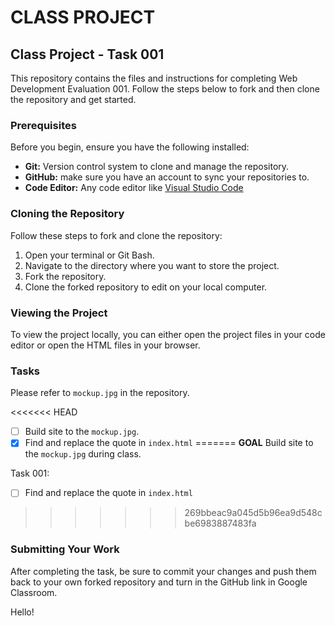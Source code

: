 # CLASS PROJECT

## Class Project - Task 001

This repository contains the files and instructions for completing Web Development Evaluation 001. Follow the steps below to fork and then clone the repository and get started.

### Prerequisites

Before you begin, ensure you have the following installed:

- **Git:** Version control system to clone and manage the repository.
- **GitHub:** make sure you have an account to sync your repositories to.
- **Code Editor:** Any code editor like [Visual Studio Code](https://code.visualstudio.com/)

### Cloning the Repository

Follow these steps to fork and clone the repository:

1. Open your terminal or Git Bash.
2. Navigate to the directory where you want to store the project.
3. Fork the repository.
4. Clone the forked repository to edit on your local computer.

### Viewing the Project

To view the project locally, you can either open the project files in your code editor or open the HTML files in your browser.

### Tasks

Please refer to `mockup.jpg` in the repository.

<<<<<<< HEAD
- [ ] Build site to the `mockup.jpg`.
- [x] Find and replace the quote in `index.html`
=======
**GOAL** Build site to the `mockup.jpg` during class.

Task 001:

- [ ] Find and replace the quote in `index.html`
>>>>>>> 269bbeac9a045d5b96ea9d548cbe6983887483fa

### Submitting Your Work

After completing the task, be sure to commit your changes and push them back to your own forked repository and turn in the GitHub link in Google Classroom.

Hello!
